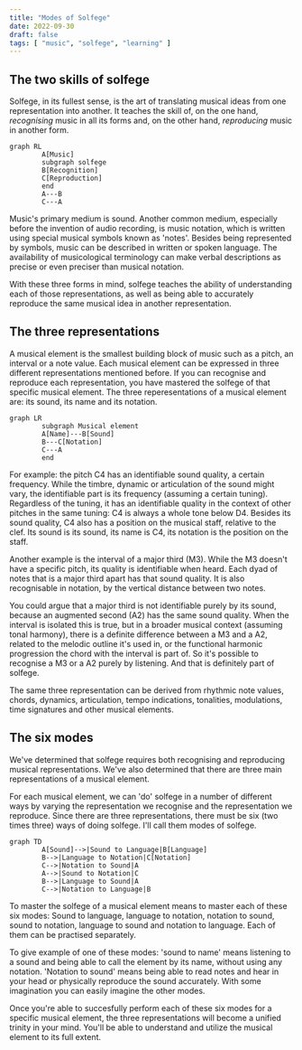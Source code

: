 ```yaml
---
title: "Modes of Solfege"
date: 2022-09-30
draft: false
tags: [ "music", "solfege", "learning" ]
---
```


## The two skills of solfege

Solfege, in its fullest sense, is the art of translating musical ideas from one representation into another.
It teaches the skill of, on the one hand, *recognising* music in all its forms and, on the other hand, *reproducing* music in another form.

```mermaid
graph RL
        A[Music]
        subgraph solfege
        B[Recognition]
        C[Reproduction]
        end
        A---B
        C---A
```

Music's primary medium is sound. Another common medium, especially before the invention of audio recording, is music notation, which is written using special musical symbols known as 'notes'.
Besides being represented by symbols, music can be described in written or spoken language.
The availability of musicological terminology can make verbal descriptions as precise or even preciser than musical notation.

With these three forms in mind, solfege teaches the ability of understanding each of those representations, as well as being able to accurately reproduce the same musical idea in another representation.

## The three representations

A musical element is the smallest building block of music such as a pitch, an interval or a note value.
Each musical element can be expressed in three different representations mentioned before.
If you can recognise and reproduce each representation, you have mastered the solfege of that specific musical element.
The three reperesentations of a musical element are: its sound, its name and its notation.

```mermaid
graph LR
        subgraph Musical element
        A[Name]---B[Sound]
        B---C[Notation]
        C---A
        end
```

For example: the pitch C4 has an identifiable sound quality, a certain frequency.
While the timbre, dynamic or articulation of the sound might vary, the identifiable part is its frequency (assuming a certain tuning).
Regardless of the tuning, it has an identifiable quality in the context of other pitches in the same tuning: C4 is always a whole tone below D4.
Besides its sound quality, C4 also has a position on the musical staff, relative to the clef.
Its sound is its sound, its name is C4, its notation is the position on the staff.

Another example is the interval of a major third (M3). While the M3 doesn't have a specific pitch, its quality is identifiable when heard.
Each dyad of notes that is a major third apart has that sound quality. It is also recognisable in notation, by the vertical distance between two notes.

You could argue that a major third is not identifiable purely by its sound, because an augmented second (A2) has the same sound quality.
When the interval is isolated this is true, but in a broader musical context (assuming tonal harmony), there is a definite difference between a M3 and a A2,
related to the melodic outline it's used in, or the functional harmonic progression the chord with the interval is part of.
So it's possible to recognise a M3 or a A2 purely by listening. And that is definitely part of solfege.

The same three representation can be derived from rhythmic note values, chords, dynamics, articulation, tempo indications, tonalities, modulations, time signatures and other musical elements.

## The six modes

We've determined that solfege requires both recognising and reproducing musical representations.
We've also determined that there are three main representations of a musical element.

For each musical element, we can 'do' solfege in a number of different ways by varying the representation we recognise and the representation we reproduce.
Since there are three representations, there must be six (two times three) ways of doing solfege.
I'll call them modes of solfege.

```mermaid
graph TD
        A[Sound]-->|Sound to Language|B[Language]
        B-->|Language to Notation|C[Notation]
        C-->|Notation to Sound|A
        A-->|Sound to Notation|C
        B-->|Language to Sound|A
        C-->|Notation to Language|B
```

To master the solfege of a musical element means to master each of these six modes:
Sound to language, language to notation, notation to sound, sound to notation, language to sound and notation to language.
Each of them can be practised separately.

To give example of one of these modes: 'sound to name' means listening to a sound and being able to call the element by its name, without using any notation.
'Notation to sound' means being able to read notes and hear in your head or physically reproduce the sound accurately.
With some imagination you can easily imagine the other modes.

Once you're able to succesfully perform each of these six modes for a specific musical element, the three representations will become a unified trinity in your mind.
You'll be able to understand and utilize the musical element to its full extent.

